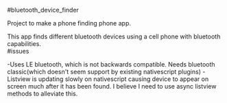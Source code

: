 #bluetooth_device_finder

Project to make a phone finding phone app.

This app finds different bluetooth devices using a cell phone with bluetooth capabilities.<br>
#issues

-Uses LE bluetooth, which is not backwards compatible. Needs bluetooth classic(which doesn't seem support by existing nativescript plugins)
-Listview is updating slowly on nativescript causing device to appear on screen much after it has been found. I believe I need to use async listview methods to alleviate this.
